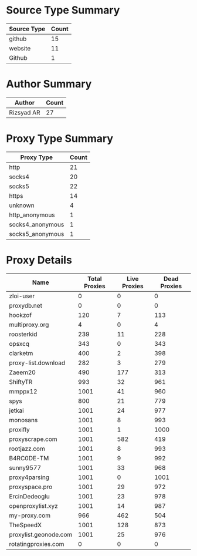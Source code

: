 # Source Type Summary

| Source Type | Count |
|-------------|-------|
| github | 15 |
| website | 11 |
| Github | 1 |


# Author Summary

| Author | Count |
|--------|-------|
| Rizsyad AR | 27 |


# Proxy Type Summary

| Proxy Type | Count |
|------------|-------|
| http | 21 |
| socks4 | 20 |
| socks5 | 22 |
| https | 14 |
| unknown | 4 |
| http_anonymous | 1 |
| socks4_anonymous | 1 |
| socks5_anonymous | 1 |


# Proxy Details

| Name | Total Proxies | Live Proxies | Dead Proxies |
|------|---------------|--------------|---------------|
| zloi-user | 0 | 0 | 0 |
| proxydb.net | 0 | 0 | 0 |
| hookzof | 120 | 7 | 113 |
| multiproxy.org | 4 | 0 | 4 |
| roosterkid | 239 | 11 | 228 |
| opsxcq | 343 | 0 | 343 |
| clarketm | 400 | 2 | 398 |
| proxy-list.download | 282 | 3 | 279 |
| Zaeem20 | 490 | 177 | 313 |
| ShiftyTR | 993 | 32 | 961 |
| mmppx12 | 1001 | 41 | 960 |
| spys | 800 | 21 | 779 |
| jetkai | 1001 | 24 | 977 |
| monosans | 1001 | 8 | 993 |
| proxifly | 1001 | 1 | 1000 |
| proxyscrape.com | 1001 | 582 | 419 |
| rootjazz.com | 1001 | 8 | 993 |
| B4RC0DE-TM | 1001 | 9 | 992 |
| sunny9577 | 1001 | 33 | 968 |
| proxy4parsing | 1001 | 0 | 1001 |
| proxyspace.pro | 1001 | 29 | 972 |
| ErcinDedeoglu | 1001 | 23 | 978 |
| openproxylist.xyz | 1001 | 14 | 987 |
| my-proxy.com | 966 | 462 | 504 |
| TheSpeedX | 1001 | 128 | 873 |
| proxylist.geonode.com | 1001 | 25 | 976 |
| rotatingproxies.com | 0 | 0 | 0 |
